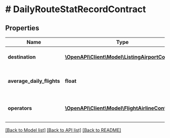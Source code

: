 # # DailyRouteStatRecordContract

## Properties

Name | Type | Description | Notes
------------ | ------------- | ------------- | -------------
**destination** | [**\OpenAPI\Client\Model\ListingAirportContract**](ListingAirportContract.md) | Destination airport information |
**average_daily_flights** | **float** | Daily average of flights per destination |
**operators** | [**\OpenAPI\Client\Model\FlightAirlineContract[]**](FlightAirlineContract.md) | Airlines operating on the route |

[[Back to Model list]](../../README.md#models) [[Back to API list]](../../README.md#endpoints) [[Back to README]](../../README.md)

